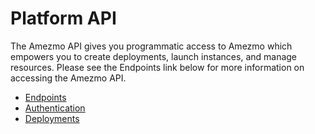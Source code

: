 # Platform API

The Amezmo API gives you programmatic access to Amezmo which empowers you to create deployments,
launch instances, and manage resources. Please see the Endpoints link below for more information 
on accessing the Amezmo API.


- [Endpoints](/docs/api/endpoints)
- [Authentication](/docs/api/authentication)
- [Deployments](/docs/api/deployments)

